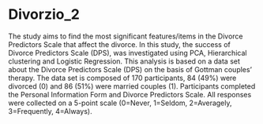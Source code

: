 # Divorzio_2
The study aims to find the most significant features/items in the Divorce Predictors Scale that affect the divorce.
In this study, the success of Divorce Predictors Scale (DPS), was investigated using PCA, Hierarchical clustering and Logistic Regression.
This analysis is based on a data set about the Divorce Predictors Scale (DPS) on the basis of Gottman couples’ therapy.
The data set is composed of 170 participants, 84 (49%) were divorced (0) and 86 (51%) were married couples (1). 
Participants completed the Personal Information Form and Divorce Predictors Scale. All responses were collected on a 5-point scale (0=Never, 1=Seldom, 2=Averagely, 3=Frequently, 4=Always).


